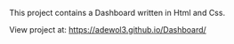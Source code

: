 This project contains a Dashboard written in Html and Css.

View project at:
https://adewol3.github.io/Dashboard/